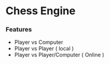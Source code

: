 # Chess Engine


### Features
-  Player vs Computer
-  Player vs Player ( local )
-  Player vs Player/Computer ( Online )
